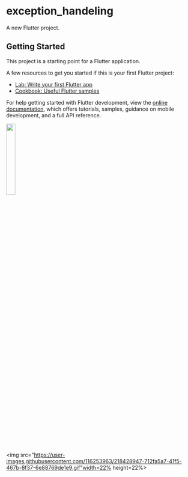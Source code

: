 # exception_handeling

A new Flutter project.

## Getting Started

This project is a starting point for a Flutter application.

A few resources to get you started if this is your first Flutter project:

- [Lab: Write your first Flutter app](https://docs.flutter.dev/get-started/codelab)
- [Cookbook: Useful Flutter samples](https://docs.flutter.dev/cookbook)

For help getting started with Flutter development, view the
[online documentation](https://docs.flutter.dev/), which offers tutorials,
samples, guidance on mobile development, and a full API reference.
<p>
<img src="https://user-images.githubusercontent.com/116253963/218062079-5ebda68a-072d-4e0a-ba96-c32e20cf56cd.gif"width=22% height=22%>

<img src="https://user-images.githubusercontent.com/116253963/218428947-712fa5a7-41f5-467b-8f37-6e88769de1e9.gif"width=22% height=22%>







</p>


